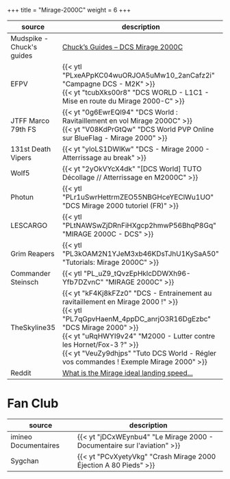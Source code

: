 +++
title = "Mirage-2000C"
weight = 6
+++

source              | description
------------------- | -----------
Mudspike - Chuck's guides | [Chuck’s Guides – DCS Mirage 2000C](https://www.mudspike.com/chucks-guides-dcs-mirage-2000c/)
EFPV                | {{< ytl "PLxeAPpKC04wuORJOA5uMw10_2anCafz2i" "Campagne DCS - M2K" >}}<br />{{< yt "tcubXks00r8" "DCS WORLD - L1C1 - Mise en route du Mirage 2000-C" >}}
JTFF Marco 79th FS  | {{< yt "0g6EwrEQl94" "DCS World : Ravitaillement en vol Mirage 2000C" >}}<br />{{< yt "V08KdPrGtQw" "DCS World PVP Online sur BlueFlag - Mirage 2000" >}}
131st Death Vipers  | {{< yt "yloLS1DWlKw" "DCS - Mirage 2000 - Atterrissage au break" >}}
Wolf5               | {{< yt "2yOkVYcX4dk" "[DCS World] TUTO Décollage // Atterrissage en M2000C" >}}
Photun              | {{< ytl "PLr1uSwrHettrmZEO55NBGHceYEClWu1UO" "DCS Mirage 2000 tutoriel (FR)" >}}
LESCARGO            | {{< ytl "PLtNAWSwZjDRnFiHXgcp2hmwP56BhqP8Gq" "MIRAGE 2000C - DCS" >}}
Grim Reapers        | {{< ytl "PL3kOAM2N1YJeM3xb46KDsTJhU1KySaA50" "Tutorials: Mirage 2000C" >}}
Commander Steinsch  | {{< ytl "PL_uZ9_tQvzEpHklcDDWXh96-Yfb7DZvnC" "MIRAGE 2000C" >}}
TheSkyline35        | {{< yt "kF4Kj8kFZz0" "DCS - Entrainement au ravitaillement en Mirage 2000 !" >}}<br /> {{< ytl "PL7qGpvHaenM_4ppDC_anrjO3R16DgEzbc" "DCS Mirage 2000" >}}<br /> {{< yt "uRqHWYI9v24" "M2000 - Lutter contre les Hornet/Fox-3 ?" >}}<br /> {{< yt "VeuZy9dhjps" "Tuto DCS World - Régler vos commandes ! Exemple Mirage 2000" >}}
Reddit              | [What is the Mirage ideal landing speed...](https://www.reddit.com/r/hoggit/comments/7se6n0/what_is_the_mirage_ideal_landing_speed_i_keep/dt47th2/)

# Fan Club
source              | description
------------------- | -----------
imineo Documentaires | {{< yt "jDCxWEynbu4" "Le Mirage 2000 - Documentaire sur l'aviation" >}}
Sygchan | {{< yt "PCvXyetyVkg" "Crash Mirage 2000 Éjection A 80 Pieds" >}}
